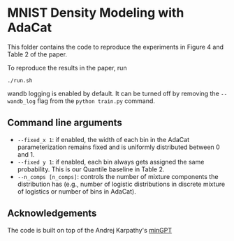 # MNIST Density Modeling with AdaCat

This folder contains the code to reproduce the experiments in Figure 4 and Table 2 of the paper.

To reproduce the results in the paper, run
```
./run.sh
```

wandb logging is enabled by default. It can be turned off by removing the `--wandb_log` flag from the `python train.py` command.

## Command line arguments
- `--fixed_x 1`: if enabled, the width of each bin in the AdaCat parameterization remains fixed and is uniformly distributed between 0 and 1.
- `--fixed y 1`: if enabled, each bin always gets assigned the same probability. This is our Quantile baseline in Table 2. 
- `--n_comps [n_comps]`: controls the number of mixture components the distribution has (e.g., number of logistic distributions in discrete mixture of logistics or number of bins in AdaCat). 

## Acknowledgements
The code is built on top of the Andrej Karpathy's [minGPT](https://github.com/karpathy/minGPT)

